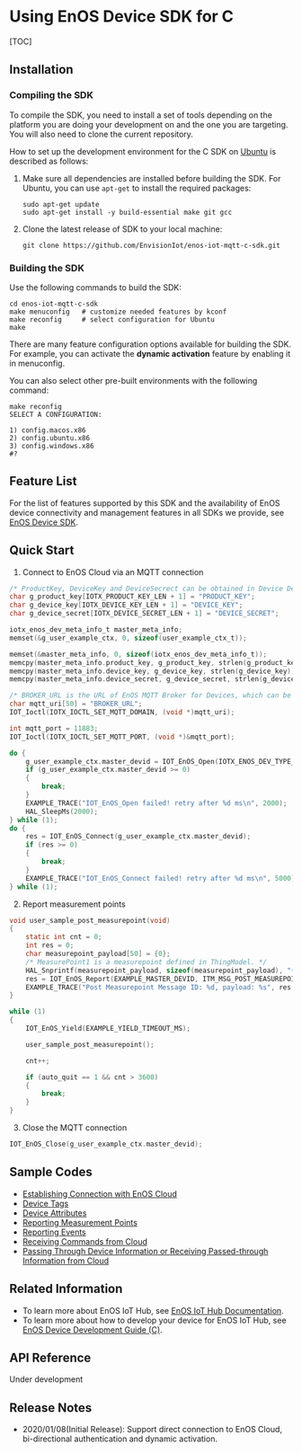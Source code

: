 # Using EnOS Device SDK for C

[TOC]

## Installation

### Compiling the SDK

To compile the SDK, you need to install a set of tools depending on the platform you are doing your development on and the one you are targeting. You will also need to clone the current repository.

How to set up the development environment for the C SDK on [Ubuntu](http://www.ubuntu.com/desktop) is described as follows:

1. Make sure all dependencies are installed before building the SDK. For Ubuntu, you can use `apt-get` to install the required packages:

    ```shell
    sudo apt-get update
    sudo apt-get install -y build-essential make git gcc
    ```

2. Clone the latest release of SDK to your local machine:

    ```shell
    git clone https://github.com/EnvisionIot/enos-iot-mqtt-c-sdk.git
    ```

### Building the SDK

Use the following commands to build the SDK:

```shell
cd enos-iot-mqtt-c-sdk
make menuconfig   # customize needed features by kconf
make reconfig     # select configuration for Ubuntu
make
```

There are many feature configuration options available for building the SDK. For example, you can activate the **dynamic activation** feature by enabling it in menuconfig.

You can also select other pre-built environments with the following command:

```shell
make reconfig
SELECT A CONFIGURATION:

1) config.macos.x86
2) config.ubuntu.x86
3) config.windows.x86
#?
```

## Feature List

For the list of features supported by this SDK and the availability of EnOS device connectivity and management features in all SDKs we provide, see [EnOS Device SDK](https://github.com/EnvisionIot/enos-iot-device-sdk).

## Quick Start

1. Connect to EnOS Cloud via an MQTT connection

```c
/* ProductKey, DeviceKey and DeviceSecrect can be obtained in Device Details page in EnOS Console */
char g_product_key[IOTX_PRODUCT_KEY_LEN + 1] = "PRODUCT_KEY";
char g_device_key[IOTX_DEVICE_KEY_LEN + 1] = "DEVICE_KEY";
char g_device_secret[IOTX_DEVICE_SECRET_LEN + 1] = "DEVICE_SECRET";

iotx_enos_dev_meta_info_t master_meta_info;
memset(&g_user_example_ctx, 0, sizeof(user_example_ctx_t));

memset(&master_meta_info, 0, sizeof(iotx_enos_dev_meta_info_t));
memcpy(master_meta_info.product_key, g_product_key, strlen(g_product_key));
memcpy(master_meta_info.device_key, g_device_key, strlen(g_device_key));
memcpy(master_meta_info.device_secret, g_device_secret, strlen(g_device_secret));

/* BROKER_URL is the URL of EnOS MQTT Broker for Devices, which can be obtained in Environment Information page in EnOS Console */
char mqtt_uri[50] = "BROKER_URL";
IOT_Ioctl(IOTX_IOCTL_SET_MQTT_DOMAIN, (void *)mqtt_uri);

int mqtt_port = 11883;
IOT_Ioctl(IOTX_IOCTL_SET_MQTT_PORT, (void *)&mqtt_port);

do {
    g_user_example_ctx.master_devid = IOT_EnOS_Open(IOTX_ENOS_DEV_TYPE_MASTER, &master_meta_info);
    if (g_user_example_ctx.master_devid >= 0)
    {
        break;
    }
    EXAMPLE_TRACE("IOT_EnOS_Open failed! retry after %d ms\n", 2000);
    HAL_SleepMs(2000);
} while (1);
do {
    res = IOT_EnOS_Connect(g_user_example_ctx.master_devid);
    if (res >= 0)
    {
        break;
    }
    EXAMPLE_TRACE("IOT_EnOS_Connect failed! retry after %d ms\n", 5000); HAL_SleepMs(5000);
} while (1);
```

2. Report measurement points

```c
void user_sample_post_measurepoint(void)
{
    static int cnt = 0;
    int res = 0;
    char measurepoint_payload[50] = {0};
    /* MeasurePoint1 is a measurepoint defined in ThingModel. */
    HAL_Snprintf(measurepoint_payload, sizeof(measurepoint_payload), "{\"measurepoints\":{\"MeasurePoint1\":%d}}", cnt++);
    res = IOT_EnOS_Report(EXAMPLE_MASTER_DEVID, ITM_MSG_POST_MEASUREPOINT, (unsigned char *)measurepoint_payload, strlen(measurepoint_payload));
    EXAMPLE_TRACE("Post Measurepoint Message ID: %d, payload: %s", res, measurepoint_payload);
}

while (1)
{
    IOT_EnOS_Yield(EXAMPLE_YIELD_TIMEOUT_MS);

    user_sample_post_measurepoint();

    cnt++;

    if (auto_quit == 1 && cnt > 3600)
    {
        break;
    }
}
```

3. Close the MQTT connection

```c
IOT_EnOS_Close(g_user_example_ctx.master_devid);
```

## Sample Codes

* [Establishing Connection with EnOS Cloud](src/dev_model/examples/enos_example_solo.c)
* [Device Tags](src/dev_model/examples/enos_example_device_tag.c)
* [Device Attributes](src/dev_model/examples/enos_example_device_attribute.c)
* [Reporting Measurement Points](src/dev_model/examples/enos_example_device_measurepoint.c)
* [Reporting Events](src/dev_model/examples/enos_example_device_event.c)
* [Receiving Commands from Cloud](src/dev_model/examples/enos_example_command.c)
* [Passing Through Device Information or Receiving Passed-through Information from Cloud](src/dev_model/examples/enos_example_raw.c)

## Related Information

* To learn more about EnOS IoT Hub, see [EnOS IoT Hub Documentation](https://support.envisioniot.com/docs/device-connection/en/latest/device_management_overview.html).
* To learn more about how to develop your device for EnOS IoT Hub, see [EnOS Device Development Guide (C)]().

## API Reference

Under development

## Release Notes

* 2020/01/08(Initial Release): Support direct connection to EnOS Cloud, bi-directional authentication and dynamic activation.
